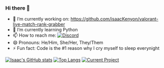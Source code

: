 ### Hi there 👋
- 🔭 I’m currently working on: https://github.com/isaacKenyon/valorant-live-match-rank-grabber
- 🌱 I’m currently learning Python
- 📫 How to reach me: [![Discord](https://img.shields.io/discord/872101595037446144?color=%236a7ec5&label=discord&logo=discord&style=for-the-badge)](https://discord.gg/HeTKed64Ka)
- 😄 Pronouns: He/Him, She/Her, They/Them
- ⚡ Fun fact: Code is the #1 reason why I cry myself to sleep everynight

[![Isaac's GitHub stats](https://github-readme-stats.vercel.app/api?username=isaacKenyon&show_icons=true&hide_border&border_radius=15&hide=issues)](https://github.com/anuraghazra/github-readme-stats)
[![Top Langs](https://github-readme-stats.vercel.app/api/top-langs/?username=isaacKenyon&show_icons=true&hide_border&border_radius=15)](https://github.com/anuraghazra/github-readme-stats)
[![Current Project](https://github-readme-stats.vercel.app/api/pin/?username=isaacKenyon&repo=valorant-rank-yoinker&show_icons=true&hide_border&border_radius=15)](https://github.com/isaacKenyon/valorant-live-match-rank-grabber)




